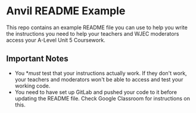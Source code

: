 # Anvil README Example

This repo contains an example README file you can use to help you write the instructions you need to help your teachers and WJEC moderators access your A-Level Unit 5 Coursework.

## Important Notes

 - You **must* test that your instructions actually work. If they don't work, your teachers and moderators won't be able to access and test your working code.
 - You need to have set up GitLab and pushed your code to it before updating the README file. Check Google Classroom for instructions on this.
